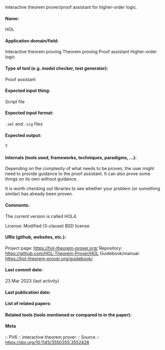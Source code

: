 Interactive theorem prover/proof assistant for higher-order logic.

#### Name:
HOL

#### Application domain/field:
Interactive theorem proving
Theorem proving
Proof assistant
Higher-order logic

#### Type of tool (e.g. model checker, test generator):
Proof assistant

#### Expected input thing:
Script file

#### Expected input format:
`.sml` and `.sig` files 

#### Expected output:
?

#### Internals (tools used, frameworks, techniques, paradigms, ...):
Depending on the complexity of what needs to be proven, the user might need to provide guidance to the proof assistant. It can also prove some things on its own without guidance.

It is worth checking out libraries to see whether your problem (or something similar) has already been proven.

#### Comments:
The current version is called HOL4.

License: Modified (3-clause) BSD license

#### URIs (github, websites, etc.):
Project page: https://hol-theorem-prover.org/
Repository: https://github.com/HOL-Theorem-Prover/HOL
Guidebook/manual: https://hol-theorem-prover.org/guidebook/

#### Last commit date:
23 Mar 2023 (last activity)

#### Last publication date:

#### List of related papers:

#### Related tools (tools mentioned or compared to in the paper):

#### Meta
:: PV6 :: interactive theorem prover
:: Source :: https://doi.org/10.1145/3550355.3552426
